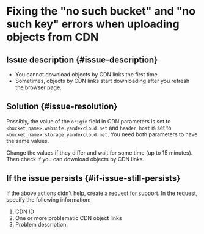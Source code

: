 # Fixing the "no such bucket" and "no such key" errors when uploading objects from CDN



## Issue description {#issue-description}

* You cannot download objects by CDN links the first time
* Sometimes, objects by CDN links start downloading after you refresh the browser page.

## Solution {#issue-resolution}

Possibly, the value of the `origin` field in CDN parameters is set to `<bucket_name>.website.yandexcloud.net` and `header host` is set to  `<bucket_name>.storage.yandexcloud.net`. You need both parameters to have the same values.

Change the values if they differ and wait for some time (up to 15 minutes). Then check if you can download objects by CDN links.

## If the issue persists {#if-issue-still-persists}

If the above actions didn't help, [create a request for support](https://console.cloud.yandex.ru/support?section=contact).
In the request, specify the following information:

1. CDN ID
2. One or more problematic CDN object links
3. Problem description.
